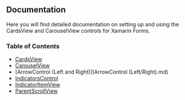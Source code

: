 ## Documentation

Here you will find detailed documentation on setting up and using the CardsView and CarouselView controls for Xamarin Forms.

### Table of Contents
* [CardsView](CardsView.md)
* [CarouselView](CarouselView.md)
* [ArrowControl (Left and Right)](ArrowControl (Left/Right).md)
* [IndicatorsControl](IndicatorsControl.md)
* [IndicatorItemView](IndicatorItemView.md)
* [ParentScrollView](ParentScrollView.md)
